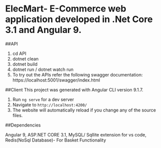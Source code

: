 # ElecMart- E-Commerce web application developed in .Net Core 3.1 and Angular 9.

##API

1) cd API
2) dotnet clean
3) dotnet build
4) dotnet run / dotnet watch run
5) To try out the APIs refer the following swagger documentation: https://localhost:5001/swagger/index.html

##Client
This project was generated with Angular CLI version 9.1.7.

1) Run `ng serve` for a dev server
2) Navigate to `http://localhost:4200/`
3) The website will automatically reload if you change any of the source files.

##Dependencies

Angular 9, ASP.NET CORE 3.1, MySQL/ Sqllite extension for vs code, Redis(NoSql Database)- For Basket Functionality
